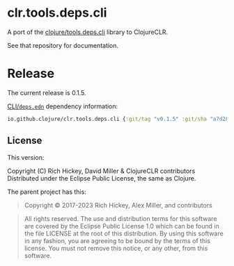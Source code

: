 # clr.tools.deps.cli

A port of the [clojure/tools.deps.cli](https://github.com/clojure/tool.deps.cli) library to ClojureCLR.

See that repository for documentation.

# Release

The current release is 0.1.5.


[CLI/`deps.edn`](https://clojure.org/reference/deps_edn) dependency information:
```clojure
io.github.clojure/clr.tools.deps.cli {:git/tag "v0.1.5" :git/sha "a7d281a" }
```

## License

This version:

Copyright (C) Rich Hickey, David Miller & ClojureCLR contributors
Distributed under the Eclipse Public License, the same as Clojure.

The parent project has this:

> Copyright © 2017-2023 Rich Hickey, Alex Miller, and contributors

> All rights reserved. The use and distribution terms for this software are covered by the Eclipse Public License 1.0 which can be found in the file LICENSE at the root of this distribution. By using this software in any fashion, you are agreeing to be bound by the terms of this license. You must not remove this notice, or any other, from this software.